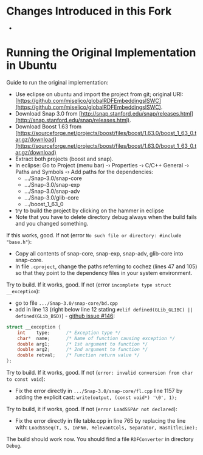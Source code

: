 # Changes Introduced in this Fork
- 


# Running the Original Implementation in Ubuntu
Guide to run the original implementation:

- Use eclipse on ubuntu and import the project from git; original URI: [https://github.com/miselico/globalRDFEmbeddingsISWC](https://github.com/miselico/globalRDFEmbeddingsISWC).
- Download Snap 3.0 from [http://snap.stanford.edu/snap/releases.html](http://snap.stanford.edu/snap/releases.html).
- Download Boost 1.63 from [https://sourceforge.net/projects/boost/files/boost/1.63.0/boost_1_63_0.tar.gz/download](https://sourceforge.net/projects/boost/files/boost/1.63.0/boost_1_63_0.tar.gz/download)
- Extract both projects (boost and snap).
- In eclipse: Go to Project (menu bar) -› Properties -› C/C++ General -› Paths and Symbols -› Add paths for the dependencies:
	- .../Snap-3.0/snap-core
	- .../Snap-3.0/snap-exp
	- .../Snap-3.0/snap-adv
	- .../Snap-3.0/glib-core
	- .../boost_1_63_0
- try to build the project by clicking on the hammer in eclipse
- Note that you have to delete directory debug always when the build fails and you changed something.

If this works, good. If not (error `No such file or directory: #include "base.h"`):
- Copy all contents of snap-core, snap-exp, snap-adv, glib-core into snap-core.
- In file `.cproject`, change the paths referring to cochez (lines 47 and 105) so that they point to the dependency files in your system environment.  

Try to build. If it works, good. If not (error `incomplete type struct __exception`):
- go to file `.../Snap-3.0/snap-core/bd.cpp`
- add in line 13 (right below line 12 stating `#elif defined(GLib_GLIBC) || defined(GLib_BSD)`) - [github issue #146](https://github.com/snap-stanford/snap/issues/146):
```C
struct __exception {
    int    type;      /* Exception type */
    char*  name;      /* Name of function causing exception */
    double arg1;      /* 1st argument to function */
    double arg2;      /* 2nd argument to function */
    double retval;    /* Function return value */
};
```

Try to build. If it works, good. If not (`error: invalid conversion from char to const void`):
- Fix the error directly in `.../Snap-3.0/snap-core/fl.cpp` line 1157 by adding the explicit cast:
`write(output, (const void*) '\0', 1);`

Try to build, it if works, good. If not (`error LoadSSPAr not declared`):
- Fix the error directly in file table.cpp in line 765 by replacing the line with:
`LoadSSSeq(T, S, InFNm, RelevantCols, Separator, HasTitleLine);`

The build should work now. You should find a file `RDFConverter` in directory `Debug`.
	
